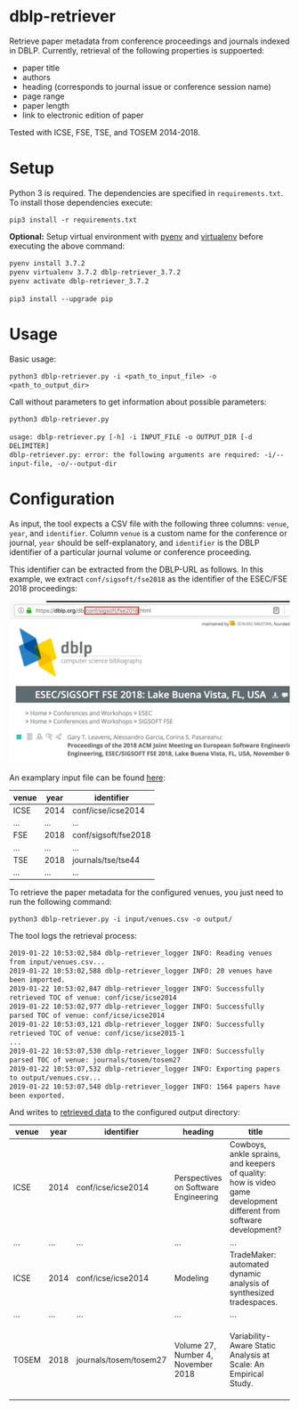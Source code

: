 # dblp-retriever

Retrieve paper metadata from conference proceedings and journals indexed in DBLP.
Currently, retrieval of the following properties is suppoerted:

* paper title
* authors
* heading (corresponds to journal issue or conference session name)
* page range
* paper length
* link to electronic edition of paper

Tested with ICSE, FSE, TSE, and TOSEM 2014-2018.

# Setup

Python 3 is required. The dependencies are specified in `requirements.txt`.
To install those dependencies execute:

    pip3 install -r requirements.txt

**Optional:** Setup virtual environment with [pyenv](https://github.com/pyenv/pyenv) 
and [virtualenv](https://github.com/pyenv/pyenv-virtualenv) before executing the above command:

    pyenv install 3.7.2
    pyenv virtualenv 3.7.2 dblp-retriever_3.7.2
    pyenv activate dblp-retriever_3.7.2
    
    pip3 install --upgrade pip

# Usage

Basic usage:

    python3 dblp-retriever.py -i <path_to_input_file> -o <path_to_output_dir>

Call without parameters to get information about possible parameters:

    python3 dblp-retriever.py
    
    usage: dblp-retriever.py [-h] -i INPUT_FILE -o OUTPUT_DIR [-d DELIMITER]
    dblp-retriever.py: error: the following arguments are required: -i/--input-file, -o/--output-dir


# Configuration

As input, the tool expects a CSV file with the following three columns: `venue`, `year`, and `identifier`.
Column `venue` is a custom name for the conference or journal, `year` should be self-explanatory, and `identifier` is the DBLP identifier of a particular journal volume or conference proceeding. 
 
This identifier can be extracted from the DBLP-URL as follows.
In this example, we extract `conf/sigsoft/fse2018` as the identifier of the ESEC/FSE 2018 proceedings:
 
![dblp-identifier](doc/dblp-identifier.png "DBLP Identifier")

An examplary input file can be found [here](input/venues.csv):

| venue | year | identifier           |
|-------|------|----------------------|
| ICSE  | 2014 | conf/icse/icse2014   |
| ...   | ...  | ...                  |
| FSE   | 2018 | conf/sigsoft/fse2018 |
| ...   | ...  | ...                  |
| TSE   | 2018 | journals/tse/tse44   |
| ...   | ...  | ...                  |

To retrieve the paper metadata for the configured venues, you just need to run the following command:

    python3 dblp-retriever.py -i input/venues.csv -o output/

The tool logs the retrieval process:

    2019-01-22 10:53:02,584 dblp-retriever_logger INFO: Reading venues from input/venues.csv...
    2019-01-22 10:53:02,588 dblp-retriever_logger INFO: 20 venues have been imported.
    2019-01-22 10:53:02,847 dblp-retriever_logger INFO: Successfully retrieved TOC of venue: conf/icse/icse2014
    2019-01-22 10:53:02,977 dblp-retriever_logger INFO: Successfully parsed TOC of venue: conf/icse/icse2014
    2019-01-22 10:53:03,121 dblp-retriever_logger INFO: Successfully retrieved TOC of venue: conf/icse/icse2015-1
    ...
    2019-01-22 10:53:07,530 dblp-retriever_logger INFO: Successfully parsed TOC of venue: journals/tosem/tosem27
    2019-01-22 10:53:07,532 dblp-retriever_logger INFO: Exporting papers to output/venues.csv...
    2019-01-22 10:53:07,548 dblp-retriever_logger INFO: 1564 papers have been exported.
    
And writes to [retrieved data](output/venues.csv) to the configured output directory:

| venue | year | identifier             | heading                              | title                                                                                                              | authors                                                                        | pages      | length | electronic_edition                         |
|-------|------|------------------------|--------------------------------------|--------------------------------------------------------------------------------------------------------------------|--------------------------------------------------------------------------------|------------|--------|--------------------------------------------|
| ICSE  | 2014 | conf/icse/icse2014     | Perspectives on Software Engineering | Cowboys, ankle sprains, and keepers of quality: how is video game development different from software development? | Emerson R. Murphy-Hill; Thomas Zimmermann; Nachiappan Nagappan                 | 1-11       | 11     | https://doi.org/10.1145/2568225.2568226    |
| …     | …    | …                      | …                                    | …                                                                                                                  | …
| ICSE  | 2014 | conf/icse/icse2014     | Modeling                             | TradeMaker: automated dynamic analysis of synthesized tradespaces.                                                 | Hamid Bagheri; Chong Tang; Kevin J. Sullivan                                   | 106-116    | 11     | https://doi.org/10.1145/2568225.2568291    |
| …     | …    | …                      | …                                    | …                                                                                                                  | …                                                                              | …          | …      | …                                          |
| TOSEM | 2018 | journals/tosem/tosem27 | Volume 27, Number 4, November 2018   | Variability-Aware Static Analysis at Scale: An Empirical Study.                                                    | Alexander von Rhein; Jörg Liebig; Andreas Janker; Christian Kästner; Sven Apel | 18:1-18:33 | 33     | https://dl.acm.org/citation.cfm?id=3280986 |
